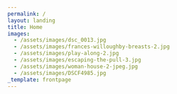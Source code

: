```yaml
---
permalink: /
layout: landing
title: Home
images:
  - /assets/images/dsc_0013.jpg
  - /assets/images/frances-willoughby-breasts-2.jpg
  - /assets/images/play-along-2.jpg
  - /assets/images/escaping-the-pull-3.jpg
  - /assets/images/woman-house-2-jpeg.jpg
  - /assets/images/DSCF4985.jpg
_template: frontpage
---
```


